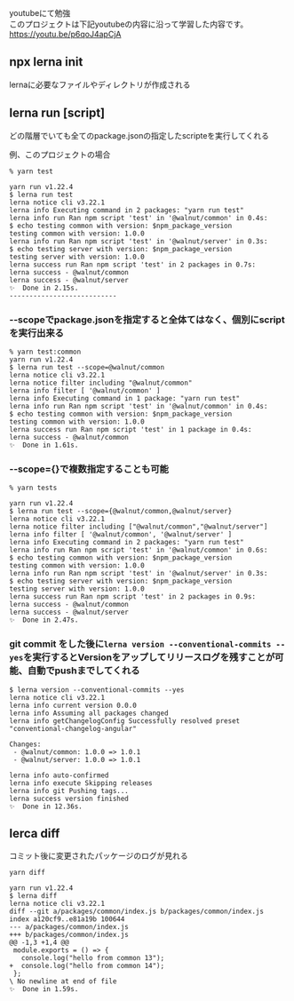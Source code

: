 youtubeにて勉強  
このプロジェクトは下記youtubeの内容に沿って学習した内容です。  
https://youtu.be/p6qoJ4apCjA

## npx lerna init
lernaに必要なファイルやディレクトリが作成される

## lerna run [script]
どの階層でいても全てのpackage.jsonの指定したscripteを実行してくれる

例、このプロジェクトの場合

```
% yarn test

yarn run v1.22.4
$ lerna run test
lerna notice cli v3.22.1
lerna info Executing command in 2 packages: "yarn run test"
lerna info run Ran npm script 'test' in '@walnut/common' in 0.4s:
$ echo testing common with version: $npm_package_version
testing common with version: 1.0.0
lerna info run Ran npm script 'test' in '@walnut/server' in 0.3s:
$ echo testing server with version: $npm_package_version
testing server with version: 1.0.0
lerna success run Ran npm script 'test' in 2 packages in 0.7s:
lerna success - @walnut/common
lerna success - @walnut/server
✨  Done in 2.15s.
---------------------------
```

### --scopeでpackage.jsonを指定すると全体てはなく、個別にscriptを実行出来る

```
% yarn test:common  
yarn run v1.22.4
$ lerna run test --scope=@walnut/common
lerna notice cli v3.22.1
lerna notice filter including "@walnut/common"
lerna info filter [ '@walnut/common' ]
lerna info Executing command in 1 package: "yarn run test"
lerna info run Ran npm script 'test' in '@walnut/common' in 0.4s:
$ echo testing common with version: $npm_package_version
testing common with version: 1.0.0
lerna success run Ran npm script 'test' in 1 package in 0.4s:
lerna success - @walnut/common
✨  Done in 1.61s.
```

### --scope={}で複数指定することも可能

```
% yarn tests

yarn run v1.22.4
$ lerna run test --scope={@walnut/common,@walnut/server}
lerna notice cli v3.22.1
lerna notice filter including ["@walnut/common","@walnut/server"]
lerna info filter [ '@walnut/common', '@walnut/server' ]
lerna info Executing command in 2 packages: "yarn run test"
lerna info run Ran npm script 'test' in '@walnut/common' in 0.6s:
$ echo testing common with version: $npm_package_version
testing common with version: 1.0.0
lerna info run Ran npm script 'test' in '@walnut/server' in 0.3s:
$ echo testing server with version: $npm_package_version
testing server with version: 1.0.0
lerna success run Ran npm script 'test' in 2 packages in 0.9s:
lerna success - @walnut/common
lerna success - @walnut/server
✨  Done in 2.47s.
```

### git commit をした後に`lerna version --conventional-commits --yes`を実行するとVersionをアップしてリリースログを残すことが可能、自動でpushまでしてくれる

```
$ lerna version --conventional-commits --yes
lerna notice cli v3.22.1
lerna info current version 0.0.0
lerna info Assuming all packages changed
lerna info getChangelogConfig Successfully resolved preset "conventional-changelog-angular"

Changes:
 - @walnut/common: 1.0.0 => 1.0.1
 - @walnut/server: 1.0.0 => 1.0.1

lerna info auto-confirmed 
lerna info execute Skipping releases
lerna info git Pushing tags...
lerna success version finished
✨  Done in 12.36s.
```

## lerca diff
コミット後に変更されたパッケージのログが見れる

```
yarn diff

yarn run v1.22.4
$ lerna diff
lerna notice cli v3.22.1
diff --git a/packages/common/index.js b/packages/common/index.js
index a120cf9..e81a19b 100644
--- a/packages/common/index.js
+++ b/packages/common/index.js
@@ -1,3 +1,4 @@
 module.exports = () => {
   console.log("hello from common 13");
+  console.log("hello from common 14");
 };
\ No newline at end of file
✨  Done in 1.59s.
```
